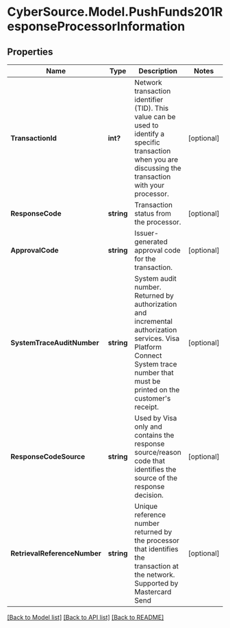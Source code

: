 # CyberSource.Model.PushFunds201ResponseProcessorInformation
## Properties

Name | Type | Description | Notes
------------ | ------------- | ------------- | -------------
**TransactionId** | **int?** | Network transaction identifier (TID). This value can be used to identify a specific transaction when you are discussing the transaction with your processor.  | [optional] 
**ResponseCode** | **string** | Transaction status from the processor.  | [optional] 
**ApprovalCode** | **string** | Issuer-generated approval code for the transaction.  | [optional] 
**SystemTraceAuditNumber** | **string** | System audit number. Returned by authorization and incremental authorization services.  Visa Platform Connect  System trace number that must be printed on the customer&#39;s receipt.  | [optional] 
**ResponseCodeSource** | **string** | Used by Visa only and contains the response source/reason code that identifies the source of the response decision.  | [optional] 
**RetrievalReferenceNumber** | **string** | Unique reference number returned by the processor that identifies the transaction at the network.  Supported by Mastercard Send  | [optional] 

[[Back to Model list]](../README.md#documentation-for-models) [[Back to API list]](../README.md#documentation-for-api-endpoints) [[Back to README]](../README.md)

